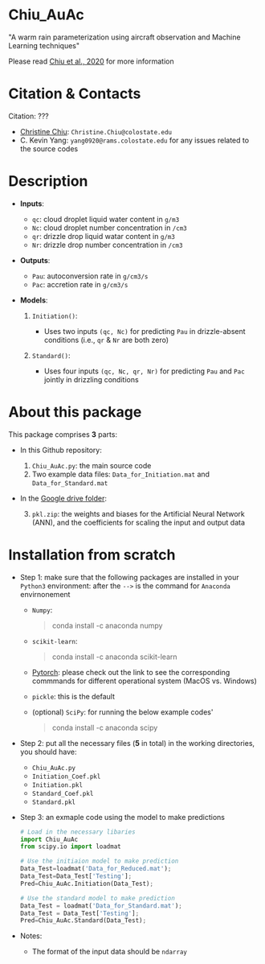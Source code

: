 # Chiu_AuAc
"A warm rain parameterization using aircraft observation and Machine Learning techniques"

Please read [Chiu et al., 2020]() for more information

Citation & Contacts
===================
Citation: ???

* [Christine Chiu](https://www.atmos.colostate.edu/people/faculty/chiu/): `Christine.Chiu@colostate.edu`
* C. Kevin Yang: `yang0920@rams.colostate.edu` for any issues related to the source codes

Description
===========

- **Inputs**: 
   - `qc`: cloud droplet liquid water content in `g/m3`
   - `Nc`: cloud droplet number concentration in `/cm3`
   - `qr`: drizzle drop liquid watar content in `g/m3`
   - `Nr`: drizzle drop number concentration in `/cm3`
   
- **Outputs**: 
   - `Pau`: autoconversion rate in `g/cm3/s`
   - `Pac`: accretion rate in `g/cm3/s`

- **Models**:

   1. `Initiation()`: 
      - Uses two inputs `(qc, Nc)` for predicting `Pau` in drizzle-absent conditions (i.e., `qr` & `Nr` are both zero)

   2. `Standard()`:
      - Uses four inputs `(qc, Nc, qr, Nr)` for predicting `Pau` and `Pac` jointly in drizzling conditions

About this package
==================
This package comprises **3** parts:

* In this Github repository:

   1. `Chiu_AuAc.py`: the main source code 
   2. Two example data files: `Data_for_Initiation.mat` and `Data_for_Standard.mat`

* In the [Google drive folder](https://drive.google.com/drive/folders/1YQtwRKVPUH_4ptDDk8yXLBmEpVeNT2lY?usp=sharing):
   
   3. `pkl.zip`: the weights and biases for the Artificial Neural Network (ANN), and the coefficients for scaling the input and output data

Installation from scratch
=========================

- Step 1: make sure that the following packages are installed in your `Python3` environment: after the `-->` is the command for `Anaconda` envirnonement

   - `Numpy`: 
      > conda install -c anaconda numpy
      
   - `scikit-learn`: 
      > conda install -c anaconda scikit-learn
      
   - [Pytorch](https://pytorch.org/): please check out the link to see the corresponding commmands for different operational system (MacOS vs. Windows)
   
   - `pickle`: this is the default
   
   - (optional) `SciPy`: for running the below example codes' 
      > conda install -c anaconda scipy

- Step 2: put all the necessary files (**5** in total) in the working directories, you should have:
   
   - `Chiu_AuAc.py`
   - `Initiation_Coef.pkl`
   - `Initiation.pkl`
   - `Standard_Coef.pkl`
   - `Standard.pkl`

- Step 3: an exmaple code using the model to make predictions

   ```python
   # Load in the necessary libaries
   import Chiu_AuAc 
   from scipy.io import loadmat

   # Use the initiaion model to make prediction
   Data_Test=loadmat('Data_for_Reduced.mat');
   Data_Test=Data_Test['Testing']; 
   Pred=Chiu_AuAc.Initiation(Data_Test);

   # Use the standard model to make prediction
   Data_Test = loadmat('Data_for_Standard.mat');
   Data_Test = Data_Test['Testing']; 
   Pred=Chiu_AuAc.Standard(Data_Test);
   ```

- Notes: 

   - The format of the input data should be `ndarray `
